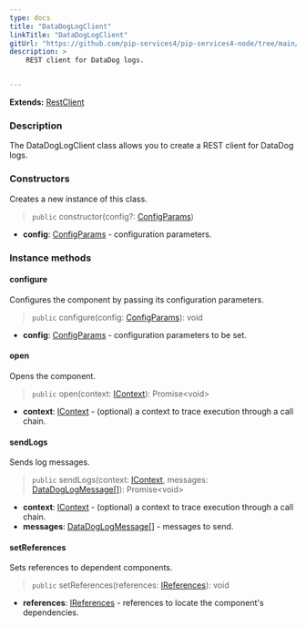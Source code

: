 ```yaml
---
type: docs
title: "DataDogLogClient"
linkTitle: "DataDogLogClient"
gitUrl: "https://github.com/pip-services4/pip-services4-node/tree/main/pip-services4-datadog-node"
description: >
    REST client for DataDog logs.


---
```


**Extends:** [RestClient](../../../http/clients/rest_client)

### Description

The DataDogLogClient class allows you to create a REST client for DataDog logs. 



### Constructors
Creates a new instance of this class.

> `public` constructor(config?: [ConfigParams](../../../components/config/config_params))

- **config**: [ConfigParams](../../../components/config/config_params) - configuration parameters.


### Instance methods

#### configure
Configures the component by passing its configuration parameters.

> `public` configure(config: [ConfigParams](../../../components/config/config_params)): void

- **config**: [ConfigParams](../../../components/config/config_params) - configuration parameters to be set.

#### open
Opens the component.

> `public` open(context: [IContext](../../../components/context/icontext)): Promise\<void\>

- **context**: [IContext](../../../components/context/icontext) - (optional) a context to trace execution through a call chain.

#### sendLogs
Sends log messages.

> `public` sendLogs(context: [IContext](../../../components/context/icontext), messages: [DataDogLogMessage[]](../datadog_log_message)): Promise\<void\>

- **context**: [IContext](../../../components/context/icontext) - (optional) a context to trace execution through a call chain.
- **messages**: [DataDogLogMessage[]](../datadog_log_message) - messages to send.

#### setReferences
Sets references to dependent components.

> `public` setReferences(references: [IReferences](../../../components/refer/ireferences)): void

- **references**: [IReferences](../../../components/refer/ireferences) - references to locate the component's dependencies.
